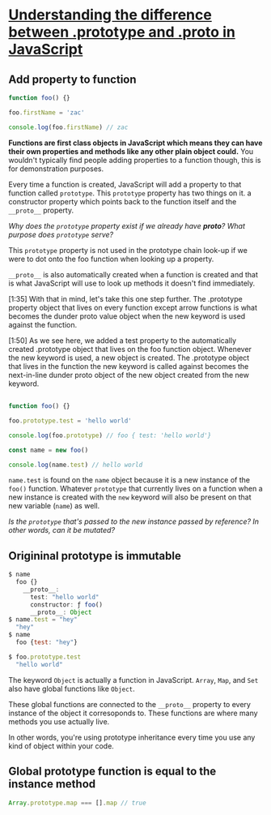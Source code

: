 # [Understanding the difference between .prototype and .__proto__ in JavaScript](https://egghead.io/lessons/javascript-understanding-the-difference-between-prototype-and-__proto__-in-javascript)

## Add property to function
```js
function foo() {}

foo.firstName = 'zac'

console.log(foo.firstName) // zac
```

**Functions are first class objects in JavaScript which means they can have their own properties and methods like any other plain object could.** You wouldn't typically find people adding properties to a function though, this is for demonstration purposes.

Every time a function is created, JavaScript will add a property to that function called `prototype`. This `prototype` property has two things on it. a constructor property which points back to the function itself and the `__proto__` property.

_Why does the `prototype` property exist if we already have __proto__?_ 
_What purpose does `prototype` serve?_

This `prototype` property is not used in the prototype chain look-up if we were to dot onto the foo function when looking up a property.

`__proto__` is also automatically created when a function is created and that is what JavaScript will use to look up methods it doesn't find immediately.

[1:35] With that in mind, let's take this one step further. The .prototype property object that lives on every function except arrow functions is what becomes the dunder proto value object when the new keyword is used against the function.

[1:50] As we see here, we added a test property to the automatically created .prototype object that lives on the foo function object. Whenever the new keyword is used, a new object is created. The .prototype object that lives in the function the new keyword is called against becomes the next-in-line dunder proto object of the new object created from the new keyword.

##
```js
function foo() {}

foo.prototype.test = 'hello world'

console.log(foo.prototype) // foo { test: 'hello world'}

const name = new foo()

console.log(name.test) // hello world
```

`name.test` is found on the `name` object because it is a new instance of the `foo()` function. Whatever `prototype` that currently lives on a function when a new instance is created with the `new` keyword will also be present on that new variable (`name`) as well.

_Is the `prototype` that's passed to the new instance passed by reference? In other words, can it be mutated?_
## Origininal prototype is immutable
```js
$ name
  foo {}
    __proto__: 
      test: "hello world"
      constructor: ƒ foo()
      __proto__: Object
$ name.test = "hey"
  "hey"
$ name
  foo {test: "hey"}

$ foo.prototype.test
  "hello world"
```

The keyword `Object` is actually a function in JavaScript. `Array`, `Map`, and `Set` also have global functions like `Object`.

These global functions are connected to the `__proto__` property to every instance of the object it corresoponds to. These functions are where many methods you use actually live.

In other words, you're using prototype inheritance every time you use any kind of object within your code.

## Global prototype function is equal to the instance method
```js
Array.prototype.map === [].map // true
```
